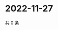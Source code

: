 # 2022-11-27

共 0 条

<!-- BEGIN WEIBO -->
<!-- 最后更新时间 Sun Nov 27 2022 09:21:13 GMT+0800 (China Standard Time) -->

<!-- END WEIBO -->

